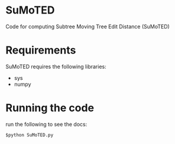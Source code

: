 # SuMoTED
Code for computing Subtree Moving Tree Edit Distance (SuMoTED)

# Requirements
SuMoTED requires the following libraries:
 - sys
 - numpy

# Running the code
run the following to see the docs:

`$python SuMoTED.py`